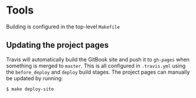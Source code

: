 # Tools

Building is configured in the top-level `Makefile`

## Updating the project pages

Travis will automatically build the GitBook site and push it to `gh-pages` when
something is merged to `master`. This is all configured in `.travis.yml` using
the `before_deploy` and `deploy` build stages. The project pages can manually be
updated by running:

    $ make deploy-site
